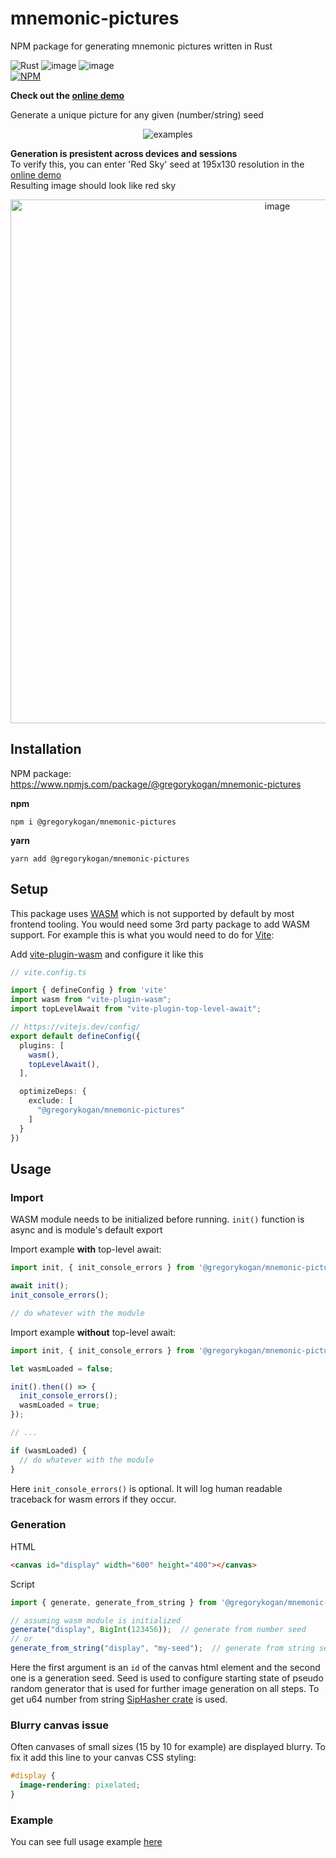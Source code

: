 # mnemonic-pictures
NPM package for generating mnemonic pictures written in Rust

![Rust](https://img.shields.io/badge/rust-%23000000.svg?style=for-the-badge&logo=rust&logoColor=white&color=CE412B)
![image](https://img.shields.io/badge/WebAssembly-654FF0?style=for-the-badge&logo=WebAssembly&logoColor=white)
![image](https://img.shields.io/badge/TypeScript-007ACC?style=for-the-badge&logo=typescript&logoColor=white)  
[![NPM](https://nodei.co/npm/@gregorykogan/mnemonic-pictures.png?compact=true)](https://nodei.co/npm/@gregorykogan/mnemonic-pictures/)

**Check out the [online demo](https://gregorykogan.github.io/mnemonic-pictures)**

Generate a unique picture for any given (number/string) seed
<p align="center">
  <img alt="examples" src="https://raw.githubusercontent.com/GregoryKogan/GregoryKogan/main/mnemonic2.gif">
</p>

**Generation is presistent across devices and sessions**\
To verify this, you can enter 'Red Sky' seed at 195x130 resolution in the [online demo](https://gregorykogan.github.io/mnemonic-pictures)\
Resulting image should look like red sky
<p align="center">
  <img width="838" alt="image" src="https://user-images.githubusercontent.com/60318411/220775652-f1eb74d9-3e7a-45a4-a4e9-23978eda837a.png">
</p>

## Installation

NPM package: https://www.npmjs.com/package/@gregorykogan/mnemonic-pictures

**npm**
```shell
npm i @gregorykogan/mnemonic-pictures
```

**yarn**
```shell
yarn add @gregorykogan/mnemonic-pictures
```

## Setup

This package uses [WASM](https://webassembly.org/) which is not supported by default by most frontend tooling. 
You would need some 3rd party package to add WASM support. For example this is what you would need to do for [Vite](https://vitejs.dev/):

Add [vite-plugin-wasm](https://www.npmjs.com/package/vite-plugin-wasm) and configure it like this
```typescript
// vite.config.ts

import { defineConfig } from 'vite'
import wasm from "vite-plugin-wasm";
import topLevelAwait from "vite-plugin-top-level-await";

// https://vitejs.dev/config/
export default defineConfig({
  plugins: [
    wasm(),
    topLevelAwait(),
  ],

  optimizeDeps: {
    exclude: [
      "@gregorykogan/mnemonic-pictures"
    ]
  }
})
```

## Usage

### Import

WASM module needs to be initialized before running. `init()` function is async and is module's default export

Import example **with** top-level await:
```typescript
import init, { init_console_errors } from '@gregorykogan/mnemonic-pictures';

await init();
init_console_errors();

// do whatever with the module
```

Import example **without** top-level await:
```typescript
import init, { init_console_errors } from '@gregorykogan/mnemonic-pictures';

let wasmLoaded = false;

init().then(() => {
  init_console_errors();
  wasmLoaded = true;
});

// ...

if (wasmLoaded) {
  // do whatever with the module
}
```

Here `init_console_errors()` is optional. It will log human readable traceback for wasm errors if they occur.

### Generation

HTML
```html
<canvas id="display" width="600" height="400"></canvas>
```

Script
```typescript
import { generate, generate_from_string } from '@gregorykogan/mnemonic-pictures';

// assuming wasm module is initialized
generate("display", BigInt(123456));  // generate from number seed
// or
generate_from_string("display", "my-seed");  // generate from string seed
```
Here the first argument is an `id` of the canvas html element and the second one is a generation seed.
Seed is used to configure starting state of pseudo random generator that is used for further image generation on all steps.
To get u64 number from string [SipHasher crate](https://crates.io/crates/siphasher) is used.

### Blurry canvas issue
Often canvases of small sizes (15 by 10 for example) are displayed blurry. To fix it add this line to your canvas CSS styling:
```CSS
#display {
  image-rendering: pixelated;
}
```

### Example

You can see full usage example [here](https://github.com/GregoryKogan/mnemonic-pictures/tree/main/example)
